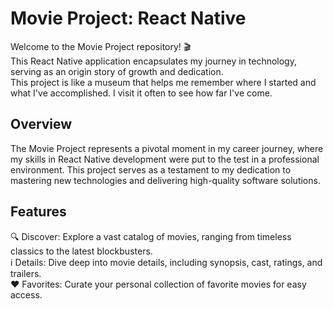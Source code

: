 # Movie Project: React Native
Welcome to the Movie Project repository! 🎬<br />
This React Native application encapsulates my journey in technology, serving as an origin story of growth and dedication. <br /> This project is like a museum that helps me remember where I started and what I've accomplished. I visit it often to see how far I've come.

## Overview
The Movie Project represents a pivotal moment in my career journey, where my skills in React Native development were put to the test in a professional environment. This project serves as a testament to my dedication to mastering new technologies and delivering high-quality software solutions.

## Features
🔍 Discover: Explore a vast catalog of movies, ranging from timeless classics to the latest blockbusters.<br />
ℹ️ Details: Dive deep into movie details, including synopsis, cast, ratings, and trailers.<br />
❤️ Favorites: Curate your personal collection of favorite movies for easy access.

